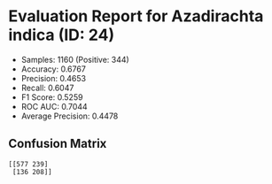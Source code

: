 # Evaluation Report for Azadirachta indica (ID: 24)
- Samples: 1160 (Positive: 344)
- Accuracy: 0.6767
- Precision: 0.4653
- Recall: 0.6047
- F1 Score: 0.5259
- ROC AUC: 0.7044
- Average Precision: 0.4478

## Confusion Matrix
```
[[577 239]
 [136 208]]
```